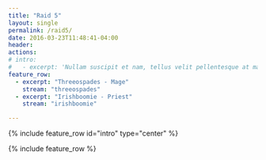 ```yaml
---
title: "Raid 5"
layout: single
permalink: /raid5/
date: 2016-03-23T11:48:41-04:00
header:
actions:
# intro: 
#   - excerpt: 'Nullam suscipit et nam, tellus velit pellentesque at malesuada, enim eaque. Quis nulla, netus tempor in diam gravida tincidunt, *proin faucibus* voluptate felis id sollicitudin. Centered with `type="center"`'
feature_row:
  - excerpt: "Threeospades - Mage"
    stream: "threeospades"
  - excerpt: "Irishboomie - Priest"
    stream: "irishboomie"

---
```


{% include feature_row id="intro" type="center" %}

{% include feature_row %}
